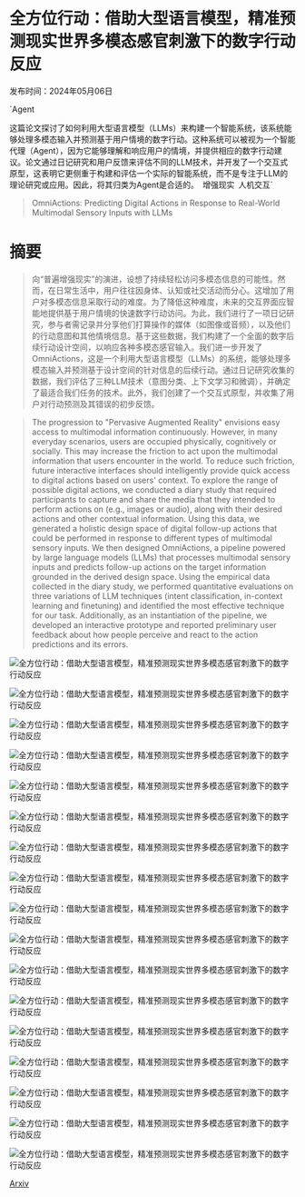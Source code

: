 # 全方位行动：借助大型语言模型，精准预测现实世界多模态感官刺激下的数字行动反应

发布时间：2024年05月06日

`Agent

这篇论文探讨了如何利用大型语言模型（LLMs）来构建一个智能系统，该系统能够处理多模态输入并预测基于用户情境的数字行动。这种系统可以被视为一个智能代理（Agent），因为它能够理解和响应用户的情境，并提供相应的数字行动建议。论文通过日记研究和用户反馈来评估不同的LLM技术，并开发了一个交互式原型，这表明它更侧重于构建和评估一个实际的智能系统，而不是专注于LLM的理论研究或应用。因此，将其归类为Agent是合适的。` `增强现实` `人机交互`

> OmniActions: Predicting Digital Actions in Response to Real-World Multimodal Sensory Inputs with LLMs

# 摘要

> 向“普遍增强现实”的演进，设想了持续轻松访问多模态信息的可能性。然而，在日常生活中，用户往往因身体、认知或社交活动而分心。这增加了用户对多模态信息采取行动的难度。为了降低这种难度，未来的交互界面应智能地提供基于用户情境的快速数字行动访问。为此，我们进行了一项日记研究，参与者需记录并分享他们打算操作的媒体（如图像或音频），以及他们的行动意图和其他情境信息。基于这些数据，我们构建了一个全面的数字后续行动设计空间，以响应各种多模态感官输入。我们进一步开发了OmniActions，这是一个利用大型语言模型（LLMs）的系统，能够处理多模态输入并预测基于设计空间的针对信息的后续行动。通过日记研究收集的数据，我们评估了三种LLM技术（意图分类、上下文学习和微调），并确定了最适合我们任务的技术。此外，我们创建了一个交互式原型，并收集了用户对行动预测及其错误的初步反馈。

> The progression to "Pervasive Augmented Reality" envisions easy access to multimodal information continuously. However, in many everyday scenarios, users are occupied physically, cognitively or socially. This may increase the friction to act upon the multimodal information that users encounter in the world. To reduce such friction, future interactive interfaces should intelligently provide quick access to digital actions based on users' context. To explore the range of possible digital actions, we conducted a diary study that required participants to capture and share the media that they intended to perform actions on (e.g., images or audio), along with their desired actions and other contextual information. Using this data, we generated a holistic design space of digital follow-up actions that could be performed in response to different types of multimodal sensory inputs. We then designed OmniActions, a pipeline powered by large language models (LLMs) that processes multimodal sensory inputs and predicts follow-up actions on the target information grounded in the derived design space. Using the empirical data collected in the diary study, we performed quantitative evaluations on three variations of LLM techniques (intent classification, in-context learning and finetuning) and identified the most effective technique for our task. Additionally, as an instantiation of the pipeline, we developed an interactive prototype and reported preliminary user feedback about how people perceive and react to the action predictions and its errors.

![全方位行动：借助大型语言模型，精准预测现实世界多模态感官刺激下的数字行动反应](../../../paper_images/2405.03901/x1.png)

![全方位行动：借助大型语言模型，精准预测现实世界多模态感官刺激下的数字行动反应](../../../paper_images/2405.03901/x2.png)

![全方位行动：借助大型语言模型，精准预测现实世界多模态感官刺激下的数字行动反应](../../../paper_images/2405.03901/x3.png)

![全方位行动：借助大型语言模型，精准预测现实世界多模态感官刺激下的数字行动反应](../../../paper_images/2405.03901/x4.png)

![全方位行动：借助大型语言模型，精准预测现实世界多模态感官刺激下的数字行动反应](../../../paper_images/2405.03901/x5.png)

![全方位行动：借助大型语言模型，精准预测现实世界多模态感官刺激下的数字行动反应](../../../paper_images/2405.03901/x6.png)

![全方位行动：借助大型语言模型，精准预测现实世界多模态感官刺激下的数字行动反应](../../../paper_images/2405.03901/x7.png)

![全方位行动：借助大型语言模型，精准预测现实世界多模态感官刺激下的数字行动反应](../../../paper_images/2405.03901/x8.png)

![全方位行动：借助大型语言模型，精准预测现实世界多模态感官刺激下的数字行动反应](../../../paper_images/2405.03901/x10.png)

![全方位行动：借助大型语言模型，精准预测现实世界多模态感官刺激下的数字行动反应](../../../paper_images/2405.03901/x11.png)

![全方位行动：借助大型语言模型，精准预测现实世界多模态感官刺激下的数字行动反应](../../../paper_images/2405.03901/x12.png)

![全方位行动：借助大型语言模型，精准预测现实世界多模态感官刺激下的数字行动反应](../../../paper_images/2405.03901/x13.png)

![全方位行动：借助大型语言模型，精准预测现实世界多模态感官刺激下的数字行动反应](../../../paper_images/2405.03901/x14.png)

![全方位行动：借助大型语言模型，精准预测现实世界多模态感官刺激下的数字行动反应](../../../paper_images/2405.03901/x15.png)

![全方位行动：借助大型语言模型，精准预测现实世界多模态感官刺激下的数字行动反应](../../../paper_images/2405.03901/x16.png)

![全方位行动：借助大型语言模型，精准预测现实世界多模态感官刺激下的数字行动反应](../../../paper_images/2405.03901/x17.png)

![全方位行动：借助大型语言模型，精准预测现实世界多模态感官刺激下的数字行动反应](../../../paper_images/2405.03901/x18.png)

[Arxiv](https://arxiv.org/abs/2405.03901)